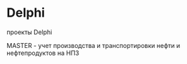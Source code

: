 # Delphi
проекты Delphi

MASTER - учет производства и транспортировки нефти и нефтепродуктов на НПЗ

